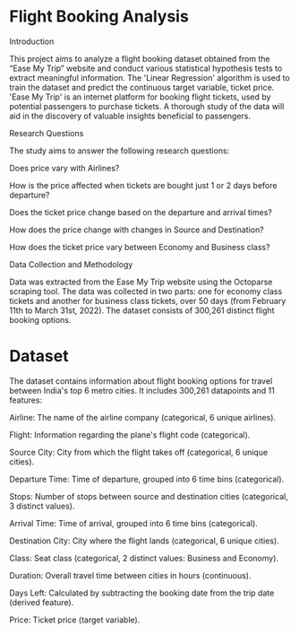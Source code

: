 # Flight Booking Analysis
Introduction

This project aims to analyze a flight booking dataset obtained from the “Ease My Trip” website and conduct various statistical hypothesis tests to extract meaningful information. The 'Linear Regression' algorithm is used to train the dataset and predict the continuous target variable, ticket price. 'Ease My Trip' is an internet platform for booking flight tickets, used by potential passengers to purchase tickets. A thorough study of the data will aid in the discovery of valuable insights beneficial to passengers.

Research Questions

The study aims to answer the following research questions:

Does price vary with Airlines?

How is the price affected when tickets are bought just 1 or 2 days before departure?

Does the ticket price change based on the departure and arrival times?

How does the price change with changes in Source and Destination?

How does the ticket price vary between Economy and Business class?

Data Collection and Methodology

Data was extracted from the Ease My Trip website using the Octoparse scraping tool. The data was collected in two parts: one for economy class tickets and another for business class tickets, over 50 days (from February 11th to March 31st, 2022). The dataset consists of 300,261 distinct flight booking options.

# Dataset
The dataset contains information about flight booking options for travel between India's top 6 metro cities. It includes 300,261 datapoints and 11 features:

Airline: The name of the airline company (categorical, 6 unique airlines).

Flight: Information regarding the plane's flight code (categorical).

Source City: City from which the flight takes off (categorical, 6 unique cities).

Departure Time: Time of departure, grouped into 6 time bins (categorical).

Stops: Number of stops between source and destination cities (categorical, 3 distinct values).

Arrival Time: Time of arrival, grouped into 6 time bins (categorical).

Destination City: City where the flight lands (categorical, 6 unique cities).

Class: Seat class (categorical, 2 distinct values: Business and Economy).

Duration: Overall travel time between cities in hours (continuous).

Days Left: Calculated by subtracting the booking date from the trip date (derived feature).

Price: Ticket price (target variable).

